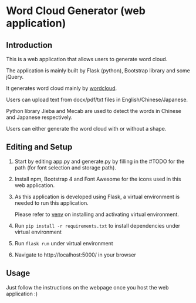 # Word Cloud Generator (web application)

## Introduction

This is a web application that allows users to generate word cloud.

The application is mainly built by Flask (python), Bootstrap library and some jQuery.

It generates word cloud mainly by [wordcloud](https://github.com/amueller/word_cloud).

Users can upload text from docx/pdf/txt files in English/Chinese/Japanese.

Python library Jieba and Mecab are used to detect the words in Chinese and Japanese respectively.

Users can either generate the word cloud with or without a shape.

## Editing and Setup

1. Start by editing app.py and generate.py by filling in the #TODO for the path (for font selection and storage path).

2. Install npm, Bootstrap 4 and Font Awesome for the icons used in this web application.

3. As this application is developed using Flask, a virtual environment is needed to run this application.

   Please refer to [venv](https://docs.python.org/3/library/venv.html) on installing and activating virtual environment.

4. Run `pip install -r requirements.txt` to install dependencies under virtual environment

5. Run `flask run` under virtual environment

6. Navigate to http://localhost:5000/ in your browser

## Usage

Just follow the instructions on the webpage once you host the web application :)
